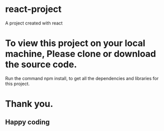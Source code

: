 # react-project
A project created with react

# To view this project on your local machine, Please clone or download the source code.
Run the command npm install, to get all the dependencies and libraries for this project.

# Thank you.
## Happy coding
